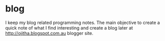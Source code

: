 # blog
I keep my blog related programming notes. The main objective to create a quick note of what I find interesting and create a blog later at http://ojitha.blogspot.com.au blogger site.
<!--stackedit_data:
eyJoaXN0b3J5IjpbLTE4MjkwMjQxODNdfQ==
-->